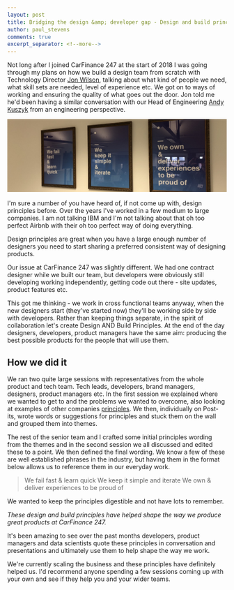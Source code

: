 ```yaml
---
layout: post
title: Bridging the design &amp; developer gap - Design and build principles
author: paul_stevens
comments: true
excerpt_separator: <!--more-->
---
```


Not long after I joined CarFinance 247 at the start of 2018 I was going through my plans on how we build a design team from scratch with Technology Director [Jon Wilson](/authors/jonathan_wilson/), talking about what kind of people we need, what skill sets are needed, level of experience etc. We got on to ways of working and ensuring the quality of what goes out the door. Jon told me he'd been having a similar conversation with our Head of Engineering [Andy Kuszyk](/authors/andy_kuszyk/) from an engineering perspective.

![CarFinance 247 Design and Build Principles](/images/design-build-principle.jpg)
<!--more-->

I'm sure a number of you have heard of, if not come up with, design principles before. Over the years I've worked in a few medium to large companies. I am not talking IBM and I'm not talking about that oh too perfect Airbnb with their oh too perfect way of doing everything.

Design principles are great when you have a large enough number of designers you need to start sharing a preferred consistent way of designing products.

Our issue at CarFinance 247 was slightly different. We had one contract designer while we built our team, but developers were obviously still developing working independently, getting code out there - site updates, product features etc.

This got me thinking - we work in cross functional teams anyway, when the new designers start (they've started now) they'll be working side by side with developers. Rather than keeping things separate, in the spirit of collaboration let's create Design AND Build Principles. At the end of the day designers, developers, product managers have the same aim: producing the best possible products for the people that will use them.

## How we did it
We ran two quite large sessions with representatives from the whole product and tech team. Tech leads, developers, brand managers, designers, product managers etc. In the first session we explained where we wanted to get to and the problems we wanted to overcome, also looking at examples of other companies [principles](https://principles.design/examples/). We then, individually on Post-its, wrote words or suggestions for principles and stuck them on the wall and grouped them into themes.

The rest of the senior team and I crafted some initial principles wording from the themes and in the second session we all discussed and edited these to a point. We then defined the final wording. We know a few of these are well established phrases in the industry, but having them in the format below allows us to reference them in our everyday work.

> We fail fast & learn quick
> We keep it simple and iterate
> We own & deliver experiences to be proud of

We wanted to keep the principles digestible and not have lots to remember.

*These design and build principles have helped shape the way we produce great products at CarFinance 247.*

It's been amazing to see over the past months developers, product managers and data scientists quote these principles in conversation and presentations and ultimately use them to help shape the way we work.

We're currently scaling the business and these principles have definitely helped us. I'd recommend anyone spending a few sessions coming up with your own and see if they help you and your wider teams.
